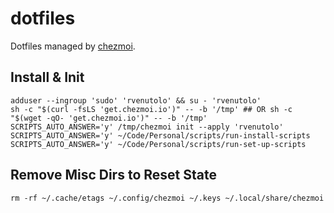 # dotfiles

Dotfiles managed by [chezmoi](https://www.chezmoi.io/).

## Install & Init

```shell
adduser --ingroup 'sudo' 'rvenutolo' && su - 'rvenutolo'
sh -c "$(curl -fsLS 'get.chezmoi.io')" -- -b '/tmp' ## OR sh -c "$(wget -qO- 'get.chezmoi.io')" -- -b '/tmp'
SCRIPTS_AUTO_ANSWER='y' /tmp/chezmoi init --apply 'rvenutolo'
SCRIPTS_AUTO_ANSWER='y' ~/Code/Personal/scripts/run-install-scripts
SCRIPTS_AUTO_ANSWER='y' ~/Code/Personal/scripts/run-set-up-scripts
```

## Remove Misc Dirs to Reset State 

```shell
rm -rf ~/.cache/etags ~/.config/chezmoi ~/.keys ~/.local/share/chezmoi
```
